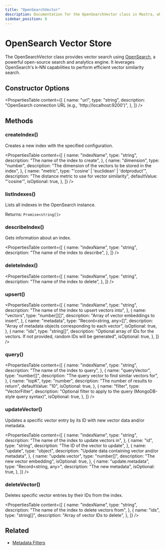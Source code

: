 ```yaml
---
title: "OpenSearchVector"
description: Documentation for the OpenSearchVector class in Mastra, which provides vector search using OpenSearch.
sidebar_position: 8
---
```


# OpenSearch Vector Store

The OpenSearchVector class provides vector search using [OpenSearch](https://opensearch.org/), a powerful open-source search and analytics engine. It leverages OpenSearch's k-NN capabilities to perform efficient vector similarity search.

## Constructor Options

<PropertiesTable
content={[
{
name: "url",
type: "string",
description: "OpenSearch connection URL (e.g., 'http://localhost:9200')",
},
]}
/>

## Methods

### createIndex()

Creates a new index with the specified configuration.

<PropertiesTable
content={[
{
name: "indexName",
type: "string",
description: "The name of the index to create",
},
{
name: "dimension",
type: "number",
description: "The dimension of the vectors to be stored in the index",
},
{
name: "metric",
type: "'cosine' | 'euclidean' | 'dotproduct'",
description: "The distance metric to use for vector similarity",
defaultValue: "'cosine'",
isOptional: true,
},
]}
/>

### listIndexes()

Lists all indexes in the OpenSearch instance.

Returns: `Promise<string[]>`

### describeIndex()

Gets information about an index.

<PropertiesTable
content={[
{
name: "indexName",
type: "string",
description: "The name of the index to describe",
},
]}
/>

### deleteIndex()

<PropertiesTable
content={[
{
name: "indexName",
type: "string",
description: "The name of the index to delete",
},
]}
/>

### upsert()

<PropertiesTable
content={[
{
name: "indexName",
type: "string",
description: "The name of the index to upsert vectors into",
},
{
name: "vectors",
type: "number[][]",
description: "Array of vector embeddings to insert",
},
{
name: "metadata",
type: "Record<string, any>[]",
description: "Array of metadata objects corresponding to each vector",
isOptional: true,
},
{
name: "ids",
type: "string[]",
description:
"Optional array of IDs for the vectors. If not provided, random IDs will be generated",
isOptional: true,
},
]}
/>

### query()

<PropertiesTable
content={[
{
name: "indexName",
type: "string",
description: "The name of the index to query",
},
{
name: "queryVector",
type: "number[]",
description: "The query vector to find similar vectors for",
},
{
name: "topK",
type: "number",
description: "The number of results to return",
defaultValue: "10",
isOptional: true,
},
{
name: "filter",
type: "VectorFilter",
description:
"Optional filter to apply to the query (MongoDB-style query syntax)",
isOptional: true,
},
]}
/>

### updateVector()

Updates a specific vector entry by its ID with new vector data and/or metadata.

<PropertiesTable
content={[
{
name: "indexName",
type: "string",
description: "The name of the index to update vectors in",
},
{
name: "id",
type: "string",
description: "The ID of the vector to update",
},
{
name: "update",
type: "object",
description: "Update data containing vector and/or metadata",
},
{
name: "update.vector",
type: "number[]",
description: "The new vector embedding",
isOptional: true,
},
{
name: "update.metadata",
type: "Record<string, any>",
description: "The new metadata",
isOptional: true,
},
]}
/>

### deleteVector()

Deletes specific vector entries by their IDs from the index.

<PropertiesTable
content={[
{
name: "indexName",
type: "string",
description: "The name of the index to delete vectors from",
},
{
name: "ids",
type: "string[]",
description: "Array of vector IDs to delete",
},
]}
/>

## Related

- [Metadata Filters](../rag/metadata-filters)
